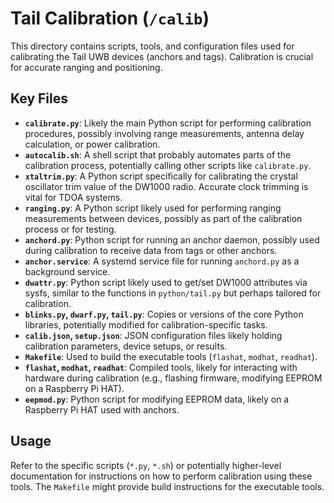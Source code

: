 # Tail Calibration (`/calib`)

This directory contains scripts, tools, and configuration files used for calibrating the Tail UWB devices (anchors and tags). Calibration is crucial for accurate ranging and positioning.

## Key Files

*   **`calibrate.py`**: Likely the main Python script for performing calibration procedures, possibly involving range measurements, antenna delay calculation, or power calibration.
*   **`autocalib.sh`**: A shell script that probably automates parts of the calibration process, potentially calling other scripts like `calibrate.py`.
*   **`xtaltrim.py`**: A Python script specifically for calibrating the crystal oscillator trim value of the DW1000 radio. Accurate clock trimming is vital for TDOA systems.
*   **`ranging.py`**: A Python script likely used for performing ranging measurements between devices, possibly as part of the calibration process or for testing.
*   **`anchord.py`**: Python script for running an anchor daemon, possibly used during calibration to receive data from tags or other anchors.
*   **`anchor.service`**: A systemd service file for running `anchord.py` as a background service.
*   **`dwattr.py`**: Python script likely used to get/set DW1000 attributes via sysfs, similar to the functions in `python/tail.py` but perhaps tailored for calibration.
*   **`blinks.py`, `dwarf.py`, `tail.py`**: Copies or versions of the core Python libraries, potentially modified for calibration-specific tasks.
*   **`calib.json`, `setup.json`**: JSON configuration files likely holding calibration parameters, device setups, or results.
*   **`Makefile`**: Used to build the executable tools (`flashat`, `modhat`, `readhat`).
*   **`flashat`, `modhat`, `readhat`**: Compiled tools, likely for interacting with hardware during calibration (e.g., flashing firmware, modifying EEPROM on a Raspberry Pi HAT).
*   **`eepmod.py`**: Python script for modifying EEPROM data, likely on a Raspberry Pi HAT used with anchors.

## Usage

Refer to the specific scripts (`*.py`, `*.sh`) or potentially higher-level documentation for instructions on how to perform calibration using these tools. The `Makefile` might provide build instructions for the executable tools.
